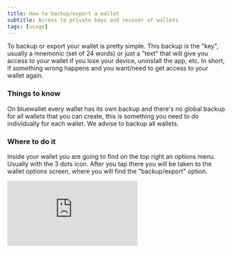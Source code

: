```yaml
---
title: How to backup/export a wallet
subtitle: Access to private keys and recover of wallets
tags: [usage]
---
```


To backup or export your wallet is pretty simple. This backup is the "key", usually a mnemonic (set of 24 words) or just a "text" that will give you access to your wallet if you lose your device, uninstall the app, etc. In short, if something wrong happens and you want/need to get access to your wallet again.

### Things to know
On bluewallet every wallet has its own backup and there's no global backup for all wallets that you can create, this is something you need to do individually for each wallet. We advise to backup all wallets.

### Where to do it
Inside your wallet you are going to find on the top right an options menu. Usually with the 3 dots icon. After you tap there you will be taken to the wallet options screen, where you will find the "backup/export" option.

<div class="uk-section">
  <div class="uk-container{{container}}">
      <div class="videoWrapper">
        <iframe src="https://www.youtube.com/embed/6KL6JHU_GfY?autoplay=0&amp;showinfo=0&amp;rel=0&amp;modestbranding=1&amp;playsinline=1" frameborder="0" allowfullscreen uk-responsive uk-video="automute: true"></iframe>
      </div>
  </div>
</div>